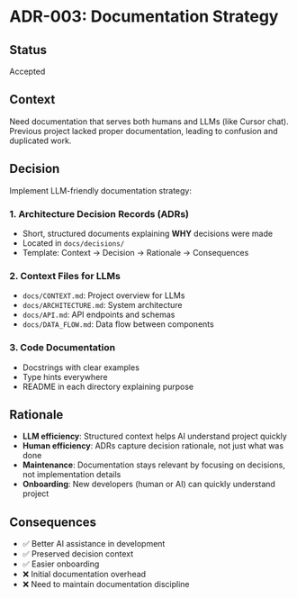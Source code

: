# ADR-003: Documentation Strategy

## Status
Accepted

## Context
Need documentation that serves both humans and LLMs (like Cursor chat). Previous project lacked proper documentation, leading to confusion and duplicated work.

## Decision
Implement LLM-friendly documentation strategy:

### 1. Architecture Decision Records (ADRs)
- Short, structured documents explaining **WHY** decisions were made
- Located in `docs/decisions/`
- Template: Context → Decision → Rationale → Consequences

### 2. Context Files for LLMs
- `docs/CONTEXT.md`: Project overview for LLMs
- `docs/ARCHITECTURE.md`: System architecture
- `docs/API.md`: API endpoints and schemas
- `docs/DATA_FLOW.md`: Data flow between components

### 3. Code Documentation
- Docstrings with clear examples
- Type hints everywhere
- README in each directory explaining purpose

## Rationale
- **LLM efficiency**: Structured context helps AI understand project quickly
- **Human efficiency**: ADRs capture decision rationale, not just what was done
- **Maintenance**: Documentation stays relevant by focusing on decisions, not implementation details
- **Onboarding**: New developers (human or AI) can quickly understand project

## Consequences
- ✅ Better AI assistance in development
- ✅ Preserved decision context
- ✅ Easier onboarding
- ❌ Initial documentation overhead
- ❌ Need to maintain documentation discipline
